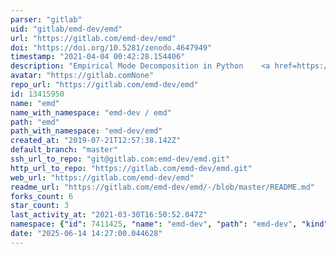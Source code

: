 ```yaml
---
parser: "gitlab"
uid: "gitlab/emd-dev/emd"
url: "https://gitlab.com/emd-dev/emd"
doi: "https://doi.org/10.5281/zenodo.4647949"
timestamp: "2021-04-04 00:42:28.154406"
description: "Empirical Mode Decomposition in Python    <a href=https://gitlab.com/ajquinn/emd/commits/master><img alt=pipeline status src=https://gitlab.com/ajquinn/emd/badges/master/pipeline.svg /></a>"
avatar: "https://gitlab.comNone"
repo_url: "https://gitlab.com/emd-dev/emd"
id: 13415950
name: "emd"
name_with_namespace: "emd-dev / emd"
path: "emd"
path_with_namespace: "emd-dev/emd"
created_at: "2019-07-21T12:57:38.142Z"
default_branch: "master"
ssh_url_to_repo: "git@gitlab.com:emd-dev/emd.git"
http_url_to_repo: "https://gitlab.com/emd-dev/emd.git"
web_url: "https://gitlab.com/emd-dev/emd"
readme_url: "https://gitlab.com/emd-dev/emd/-/blob/master/README.md"
forks_count: 6
star_count: 3
last_activity_at: "2021-03-30T16:50:52.047Z"
namespace: {"id": 7411425, "name": "emd-dev", "path": "emd-dev", "kind": "group", "full_path": "emd-dev", "parent_id": null, "avatar_url": null, "web_url": "https://gitlab.com/groups/emd-dev"}
date: "2025-06-14 14:27:00.044628"
---
```

